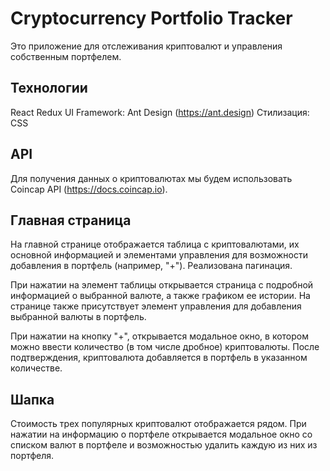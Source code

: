 # Cryptocurrency Portfolio Tracker

Это приложение для отслеживания криптовалют и управления собственным портфелем.

## Технологии
React
Redux
UI Framework: Ant Design (https://ant.design)
Стилизация: CSS 

## API
Для получения данных о криптовалютах мы будем использовать Coincap API (https://docs.coincap.io).

## Главная страница
На главной странице отображается таблица с криптовалютами, их основной информацией и элементами управления для возможности добавления в портфель (например, "+"). Реализована пагинация.

При нажатии на элемент таблицы открывается страница с подробной информацией о выбранной валюте, а также графиком ее истории. На странице также присутствует элемент управления для добавления выбранной валюты в портфель.

При нажатии на кнопку "+", открывается модальное окно, в котором можно ввести количество (в том числе дробное) криптовалюты. После подтверждения, криптовалюта добавляется в портфель в указанном количестве.

## Шапка
Стоимость трех популярных криптовалют отображается рядом.
При нажатии на информацию о портфеле открывается модальное окно со списком валют в портфеле и возможностью удалить каждую из них из портфеля.